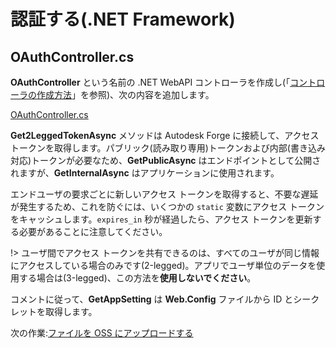 # 認証する(.NET Framework)

## OAuthController.cs

**OAuthController** という名前の .NET WebAPI コントローラを作成し(「[コントローラの作成方法](environment/setup/net_controller)」を参照)、次の内容を追加します。

[OAuthController.cs](_snippets/viewmodels/net/OAuthController.cs ':include :type=code csharp')

**Get2LeggedTokenAsync** メソッドは Autodesk Forge に接続して、アクセス トークンを取得します。パブリック(読み取り専用)トークンおよび内部(書き込み対応)トークンが必要なため、**GetPublicAsync** はエンドポイントとして公開されますが、**GetInternalAsync** はアプリケーションに使用されます。 

エンドユーザの要求ごとに新しいアクセス トークンを取得すると、不要な遅延が発生するため、これを防ぐには、いくつかの `static` 変数にアクセス トークンをキャッシュします。`expires_in` 秒が経過したら、アクセス トークンを更新する必要があることに注意してください。

!> ユーザ間でアクセス トークンを共有できるのは、すべてのユーザが同じ情報にアクセスしている場合のみです(2-legged)。アプリでユーザ単位のデータを使用する場合は(3-legged)、この方法を**使用しないでください**。

コメントに従って、**GetAppSetting** は **Web.Config** ファイルから ID とシークレットを取得します。

次の作業:[ファイルを OSS にアップロードする](/datamanagement/oss/)